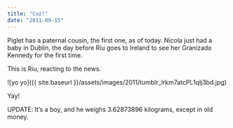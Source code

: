 ```yaml
---
title: "Cuz!"
date: "2011-09-15"
---
```


Piglet has a paternal cousin, the first one, as of today. Nicola just had a baby in Dublin, the day before Riu goes to Ireland to see her Granizado Kennedy for the first time.

This is Riu, reacting to the news.

![yo yo]({{ site.baseurl }}/assets/images/2011/tumblr_lrkm7atcPL1qlj3bd.jpg)

Yay!

UPDATE: It’s a boy, and he weighs 3.62873896 kilograms, except in old money.
